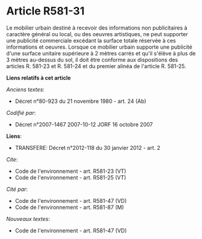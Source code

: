 # Article R581-31

Le mobilier urbain destiné à recevoir des informations non publicitaires à caractère général ou local, ou des oeuvres
artistiques, ne peut supporter une publicité commerciale excédant la surface totale réservée à ces informations et oeuvres.
Lorsque ce mobilier urbain supporte une publicité d'une surface unitaire supérieure à 2 mètres carrés et qu'il s'élève à plus
de 3 mètres au-dessus du sol, il doit être conforme aux dispositions des articles R. 581-23 et R. 581-24 et du premier alinéa
de l'article R. 581-25.

**Liens relatifs à cet article**

_Anciens textes_:

  - Décret n°80-923 du 21 novembre 1980 - art. 24 (Ab)

_Codifié par_:

  - Décret n°2007-1467 2007-10-12 JORF 16 octobre 2007

**Liens**:

  - TRANSFERE: Décret n°2012-118 du 30 janvier 2012 - art. 2

_Cite_:

  - Code de l'environnement - art. R581-23 (VT)
  - Code de l'environnement - art. R581-25 (VT)

_Cité par_:

  - Code de l'environnement - art. R581-47 (VD)
  - Code de l'environnement - art. R581-87 (M)

_Nouveaux textes_:

  - Code de l'environnement - art. R581-47 (VD)
